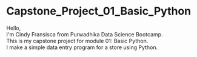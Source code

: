 # Capstone_Project_01_Basic_Python

Hello, <br>
I'm Cindy Fransisca from Purwadhika Data Science Bootcamp. <br> 
This is my capstone project for module 01: Basic Python. <br>
I make a simple data entry program for a store using Python.
